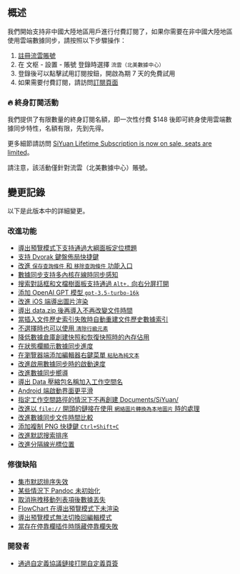 ## 概述

我們開始支持非中國大陸地區用戶進行付費訂閱了，如果你需要在非中國大陸地區使用雲端數據同步，請按照以下步驟操作：

1. [註冊流雲賬號](https://liuyun.io/register)
2. 在 文枢 - 設置 - 賬號 登錄時選擇 `流雲（北美數據中心）`
3. 登錄後可以點擊試用訂閱按鈕，開啟為期 7 天的免費試用
4. 如果需要付費訂閱，請訪問[訂閱頁面](https://liuyun.io/subscribe/siyuan)

### 🔥 終身訂閱活動

我們提供了有限數量的終身訂閱名額，即一次性付費 $148 後即可終身使用雲端數據同步特性，名額有限，先到先得。

更多細節請訪問 [SiYuan Lifetime Subscription is now on sale, seats are limited](https://liuyun.io/article/1687355154445)。

請注意，該活動僅針對流雲（北美數據中心）賬號。

## 變更記錄

以下是此版本中的詳細變更。

### 改進功能

- [導出預覽模式下支持通過大綱面板定位標題](https://github.com/siyuan-note/siyuan/issues/3059)
- [支持 Dvorak 鍵盤佈局快捷鍵](https://github.com/siyuan-note/siyuan/issues/7115)
- [改進 `保存查詢條件` 和 `移除查詢條件` 功能入口](https://github.com/siyuan-note/siyuan/issues/8412)
- [數據同步支持多內核在線時同步感知](https://github.com/siyuan-note/siyuan/issues/8518)
- [搜索對話框和文檔樹面板支持通過 `Alt+.` 向右分屏打開](https://github.com/siyuan-note/siyuan/issues/8528)
- [添加 OpenAI GPT 模型 `gpt-3.5-turbo-16k`](https://github.com/siyuan-note/siyuan/issues/8530)
- [改進 iOS 端導出圖片渲染](https://github.com/siyuan-note/siyuan/issues/8532)
- [導出 data.zip 後再導入不再改變文件時間](https://github.com/siyuan-note/siyuan/issues/8540)
- [當插入文件歷史索引失敗時自動重建文件歷史數據索引](https://github.com/siyuan-note/siyuan/issues/8543)
- [不選擇時也可以使用 `清除行級元素`](https://github.com/siyuan-note/siyuan/issues/8546)
- [降低數據倉庫創建快照和恢復快照時的內存佔用](https://github.com/siyuan-note/siyuan/issues/8551)
- [在狀態欄顯示數據同步進度](https://github.com/siyuan-note/siyuan/issues/8552)
- [在瀏覽器端添加編輯器右鍵菜單 `粘貼為純文本`](https://github.com/siyuan-note/siyuan/issues/8553)
- [改進啟用數據同步時的啟動速度](https://github.com/siyuan-note/siyuan/issues/8555)
- [改進數據同步嚮導](https://github.com/siyuan-note/siyuan/issues/8556)
- [導出 Data 壓縮包名稱加入工作空間名](https://github.com/siyuan-note/siyuan/issues/8560)
- [Android 端啟動界面更平滑](https://github.com/siyuan-note/siyuan/issues/8561)
- [指定工作空間路徑的情況下不再創建 Documents/SiYuan/](https://github.com/siyuan-note/siyuan/issues/8566)
- [改進以 `file://` 開頭的鏈接在使用 `網絡圖片轉換為本地圖片` 時的處理](https://github.com/siyuan-note/siyuan/issues/8567)
- [改進數據同步文件時間比較](https://github.com/siyuan-note/siyuan/issues/8573)
- [添加複制 PNG 快捷鍵 `Ctrl+Shift+C`](https://github.com/siyuan-note/siyuan/issues/8576)
- [改進默認搜索排序](https://github.com/siyuan-note/siyuan/issues/8624)
- [改進分隔線光標位置](https://github.com/siyuan-note/siyuan/issues/8625)

### 修復缺陷

- [集市默認排序失效](https://github.com/siyuan-note/siyuan/issues/8529)
- [某些情況下 Pandoc 未初始化](https://github.com/siyuan-note/siyuan/issues/8533)
- [取消拖拽移動列表項後數據丟失](https://github.com/siyuan-note/siyuan/issues/8548)
- [FlowChart 在導出預覽模式下未渲染](https://github.com/siyuan-note/siyuan/issues/8568)
- [導出預覽模式無法切換回編輯模式](https://github.com/siyuan-note/siyuan/issues/8569)
- [當存在停靠欄插件時隱藏停靠欄失敗](https://github.com/siyuan-note/siyuan/issues/8614)

### 開發者

- [通過自定義協議鏈接打開自定義頁簽](https://github.com/siyuan-note/siyuan/issues/8544)
